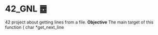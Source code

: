 # 42_GNL ䷉
42 project about getting lines from a file.
**Objective**
The main target of this function ( char *get_next_line

